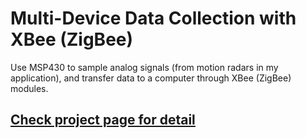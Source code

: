 # Multi-Device Data Collection with XBee (ZigBee)
Use MSP430 to sample analog signals (from motion radars in my application), and transfer data to a computer through XBee (ZigBee) modules.

## [Check project page for detail](https://zpeng.me/index.php/multi-device-data-collection-with-xbee-zigbee/)
